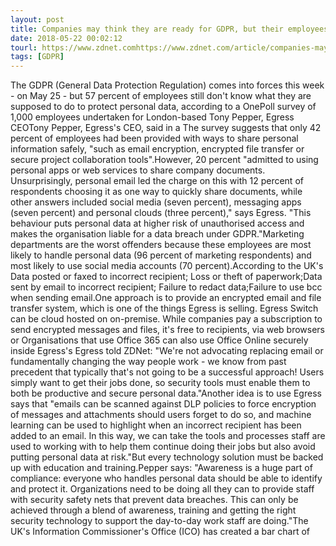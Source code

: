 ```yaml
---
layout: post
title: Companies may think they are ready for GDPR, but their employees are not
date: 2018-05-22 00:02:12
tourl: https://www.zdnet.comhttps://www.zdnet.com/article/companies-may-think-they-are-ready-for-gdpr-but-their-employees-are-not/
tags: [GDPR]
---
```

The GDPR (General Data Protection Regulation) comes into forces this week - on May 25 - but 57 percent of employees still don't know what they are supposed to do to protect personal data, according to a OnePoll survey of 1,000 employees undertaken for London-based Tony Pepper, Egress CEOTony Pepper, Egress's CEO, said in a The survey suggests that only 42 percent of employees had been provided with ways to share personal information safely, "such as email encryption, encrypted file transfer or secure project collaboration tools".However, 20 percent "admitted to using personal apps or web services to share company documents. Unsurprisingly, personal email led the charge on this with 12 percent of respondents choosing it as one way to quickly share documents, while other answers included social media (seven percent), messaging apps (seven percent) and personal clouds (three percent)," says Egress. "This behaviour puts personal data at higher risk of unauthorised access and makes the organisation liable for a data breach under GDPR."Marketing departments are the worst offenders because these employees are most likely to handle personal data (96 percent of marketing respondents) and most likely to use social media accounts (70 percent).According to the UK's Data posted or faxed to incorrect recipient; Loss or theft of paperwork;Data sent by email to incorrect recipient; Failure to redact data;Failure to use bcc when sending email.One approach is to provide an encrypted email and file transfer system, which is one of the things Egress is selling. Egress Switch can be cloud hosted on on-premise. While companies pay a subscription to send encrypted messages and files, it's free to recipients, via web browsers or Organisations that use Office 365 can also use Office Online securely inside Egress's Egress told ZDNet: "We're not advocating replacing email or fundamentally changing the way people work - we know from past precedent that typically that's not going to be a successful approach! Users simply want to get their jobs done, so security tools must enable them to both be productive and secure personal data."Another idea is to use Egress says that "emails can be scanned against DLP policies to force encryption of messages and attachments should users forget to do so, and machine learning can be used to highlight when an incorrect recipient has been added to an email. In this way, we can take the tools and processes staff are used to working with to help them continue doing their jobs but also avoid putting personal data at risk."But every technology solution must be backed up with education and training.Pepper says: "Awareness is a huge part of compliance: everyone who handles personal data should be able to identify and protect it. Organizations need to be doing all they can to provide staff with security safety nets that prevent data breaches. This can only be achieved through a blend of awareness, training and getting the right security technology to support the day-to-day work staff are doing."The UK's Information Commissioner's Office (ICO) has created a bar chart of